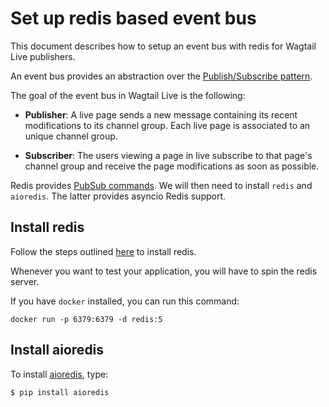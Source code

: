 # Set up redis based event bus

This document describes how to setup an event bus with redis for Wagtail Live publishers.

An event bus provides an abstraction over the [Publish/Subscribe pattern](https://en.wikipedia.org/wiki/Publish-subscribe_pattern).

The goal of the event bus in Wagtail Live is the following:

- **Publisher**: A live page sends a new message containing its recent modifications to its channel group. Each live page is associated to an unique channel group.

- **Subscriber**: The users viewing a page in live subscribe to that page's channel group and receive the page modifications as soon as possible.

Redis provides [PubSub commands](https://redis.io/topics/pubsub).
We will then need to install `redis` and `aioredis`. The latter provides asyncio Redis support.

## Install redis

Follow the steps outlined [here](https://redis.io/topics/quickstart) to install redis.

Whenever you want to test your application, you will have to spin the redis server.

If you have `docker` installed, you can run this command:
```console
docker run -p 6379:6379 -d redis:5
```

## Install aioredis

To install [aioredis](https://github.com/aio-libs/aioredis-py), type:
```console
$ pip install aioredis
```